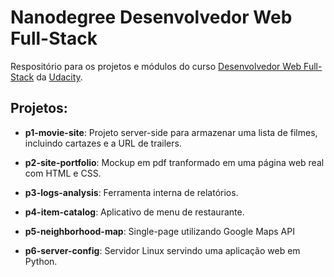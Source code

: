 # Nanodegree Desenvolvedor Web Full-Stack

Respositório para os projetos e módulos do curso [Desenvolvedor Web Full-Stack](https://br.udacity.com/course/full-stack-web-developer-nanodegree--nd004) da [Udacity](https://br.udacity.com/).

## Projetos:

- **p1-movie-site**: Projeto server-side para armazenar uma lista de filmes, incluindo cartazes e a URL de trailers.

- **p2-site-portfolio**: Mockup em pdf tranformado em uma página web real com HTML e CSS.

- **p3-logs-analysis**: Ferramenta interna de relatórios.

- **p4-item-catalog**: Aplicativo de menu de restaurante.

- **p5-neighborhood-map**: Single-page utilizando Google Maps API 

- **p6-server-config**: Servidor Linux servindo uma aplicação web em Python.